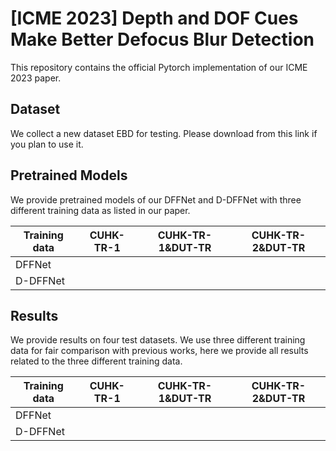 # [ICME 2023] Depth and DOF Cues Make Better Defocus Blur Detection

This repository contains the official Pytorch implementation of our ICME 2023 paper.

## Dataset
We collect a new dataset EBD for testing. Please download from this link if you plan to use it.

## Pretrained Models
We provide pretrained models of our DFFNet and D-DFFNet with three different training data as listed in our paper.

 Training data | CUHK-TR-1  | CUHK-TR-1&DUT-TR | CUHK-TR-2&DUT-TR
 ---- | ----- | ------  |  ------
 DFFNet  |  |  |
 D-DFFNet  |  |    |


## Results
We provide results on four test datasets. We use three different training data for fair comparison with previous works, here we provide all results related to the three different training data.

 Training data | CUHK-TR-1  | CUHK-TR-1&DUT-TR | CUHK-TR-2&DUT-TR
 ---- | ----- | ------  |  ------
 DFFNet  |  |  |
 D-DFFNet  |  |    |



